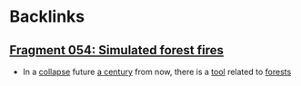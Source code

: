 
# Backlinks
## [Fragment 054: Simulated forest fires](<Fragment 054: Simulated forest fires.md>)
- In a [collapse](<collapse.md>) future [a century](<a century.md>) from now, there is a [tool](<tool.md>) related to [forests](<forests.md>)

